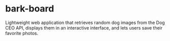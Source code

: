 # bark-board
Lightweight web application that retrieves random dog images from the Dog CEO API, displays them in an interactive interface, and lets users save their favorite photos.
